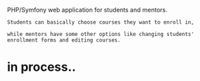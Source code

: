PHP/Symfony web application for students and mentors.

	Students can basically choose courses they want to enroll in, 

	while mentors have some other options like changing students' enrollment forms and editing courses.


# in process..